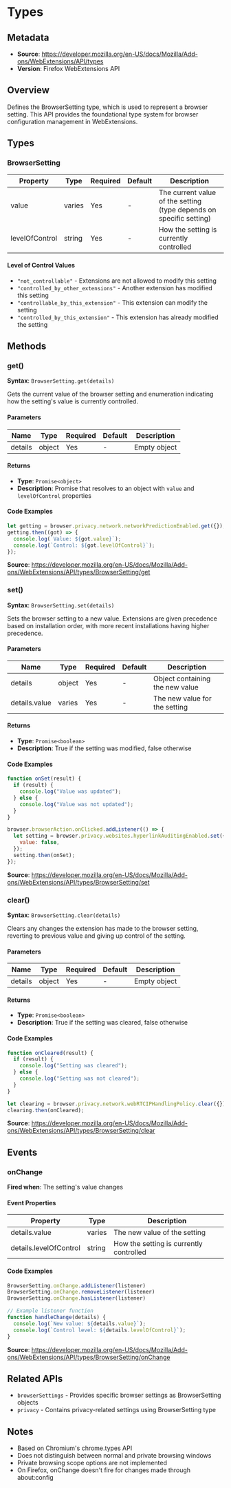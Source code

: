 # Types

## Metadata
- **Source**: https://developer.mozilla.org/en-US/docs/Mozilla/Add-ons/WebExtensions/API/types
- **Version**: Firefox WebExtensions API

## Overview

Defines the BrowserSetting type, which is used to represent a browser setting. This API provides the foundational type system for browser configuration management in WebExtensions.

## Types

### BrowserSetting

| Property | Type | Required | Default | Description |
|----------|------|----------|---------|-------------|
| value | varies | Yes | - | The current value of the setting (type depends on specific setting) |
| levelOfControl | string | Yes | - | How the setting is currently controlled |

#### Level of Control Values
- `"not_controllable"` - Extensions are not allowed to modify this setting
- `"controlled_by_other_extensions"` - Another extension has modified this setting  
- `"controllable_by_this_extension"` - This extension can modify the setting
- `"controlled_by_this_extension"` - This extension has already modified the setting

## Methods

### get()
**Syntax**: `BrowserSetting.get(details)`

Gets the current value of the browser setting and enumeration indicating how the setting's value is currently controlled.

#### Parameters
| Name | Type | Required | Default | Description |
|------|------|----------|---------|-------------|
| details | object | Yes | - | Empty object |

#### Returns
- **Type**: `Promise<object>`
- **Description**: Promise that resolves to an object with `value` and `levelOfControl` properties

#### Code Examples
```javascript
let getting = browser.privacy.network.networkPredictionEnabled.get({});
getting.then((got) => {
  console.log(`Value: ${got.value}`);
  console.log(`Control: ${got.levelOfControl}`);
});
```
**Source**: https://developer.mozilla.org/en-US/docs/Mozilla/Add-ons/WebExtensions/API/types/BrowserSetting/get

### set()
**Syntax**: `BrowserSetting.set(details)`

Sets the browser setting to a new value. Extensions are given precedence based on installation order, with more recent installations having higher precedence.

#### Parameters
| Name | Type | Required | Default | Description |
|------|------|----------|---------|-------------|
| details | object | Yes | - | Object containing the new value |
| details.value | varies | Yes | - | The new value for the setting |

#### Returns
- **Type**: `Promise<boolean>`
- **Description**: True if the setting was modified, false otherwise

#### Code Examples
```javascript
function onSet(result) {
  if (result) {
    console.log("Value was updated");
  } else {
    console.log("Value was not updated");
  }
}

browser.browserAction.onClicked.addListener(() => {
  let setting = browser.privacy.websites.hyperlinkAuditingEnabled.set({
    value: false,
  });
  setting.then(onSet);
});
```
**Source**: https://developer.mozilla.org/en-US/docs/Mozilla/Add-ons/WebExtensions/API/types/BrowserSetting/set

### clear()
**Syntax**: `BrowserSetting.clear(details)`

Clears any changes the extension has made to the browser setting, reverting to previous value and giving up control of the setting.

#### Parameters
| Name | Type | Required | Default | Description |
|------|------|----------|---------|-------------|
| details | object | Yes | - | Empty object |

#### Returns
- **Type**: `Promise<boolean>`
- **Description**: True if the setting was cleared, false otherwise

#### Code Examples
```javascript
function onCleared(result) {
  if (result) {
    console.log("Setting was cleared");
  } else {
    console.log("Setting was not cleared");
  }
}

let clearing = browser.privacy.network.webRTCIPHandlingPolicy.clear({});
clearing.then(onCleared);
```
**Source**: https://developer.mozilla.org/en-US/docs/Mozilla/Add-ons/WebExtensions/API/types/BrowserSetting/clear

## Events

### onChange
**Fired when**: The setting's value changes

#### Event Properties
| Property | Type | Description |
|----------|------|-------------|
| details.value | varies | The new value of the setting |
| details.levelOfControl | string | How the setting is currently controlled |

#### Code Examples
```javascript
BrowserSetting.onChange.addListener(listener)
BrowserSetting.onChange.removeListener(listener)
BrowserSetting.onChange.hasListener(listener)

// Example listener function
function handleChange(details) {
  console.log(`New value: ${details.value}`);
  console.log(`Control level: ${details.levelOfControl}`);
}
```
**Source**: https://developer.mozilla.org/en-US/docs/Mozilla/Add-ons/WebExtensions/API/types/BrowserSetting/onChange

## Related APIs
- `browserSettings` - Provides specific browser settings as BrowserSetting objects
- `privacy` - Contains privacy-related settings using BrowserSetting type

## Notes
- Based on Chromium's chrome.types API
- Does not distinguish between normal and private browsing windows
- Private browsing scope options are not implemented
- On Firefox, onChange doesn't fire for changes made through about:config

